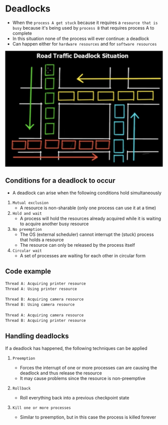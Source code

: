 # Deadlocks

- When the `process A get stuck` because it requires a `resource that is busy` because it's being used by `process B` that requires process A to complete
- In this situation none of the process will ever continue: a deadlock
- Can happen either for `hardware resources` and for `software resources`

![Deadlock](deadlock.png)

## Conditions for a deadlock to occur

- A deadlock can arise when the following conditions hold simultaneously

1. `Mutual exclusion`
    - A resource is non-sharable (only one process can use it at a time)
1. `Hold and wait`
    - A process will hold the resources already acquired while it is waiting to acquire another busy resource
1. `No preemption`
    - The OS (external scheduler) cannot interrupt the (stuck) process that holds a resource
    - The resource can only be released by the process itself
1. `Circular wait`
    - A set of processes are waiting for each other in circular form

## Code example

```txt
Thread A: Acquiring printer resource
Thread A: Using printer resource

Thread B: Acquiring camera resource
Thread B: Using camera resource

Thread A: Acquiring camera resource
Thread B: Acquiring printer resource
```

## Handling deadlocks

If a deadlock has happened, the following techniques can be applied

1. `Preemption`
    - Forces the interrupt of one or more processes can are causing the deadlock and thus release the resource
    - It may cause problems since the resource is non-preemptive

1. `Rollback`
    - Roll everything back into a previous checkpoint state

1. `Kill one or more processes`
    - Similar to preemption, but in this case the process is killed forever
